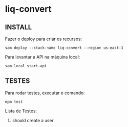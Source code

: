 # liq-convert

## INSTALL

Fazer o deploy para criar os recursos:

`
sam deploy --stack-name liq-convert --region us-east-1
`


Para levantar a API na máquina local:

`
sam local start-api
`



## TESTES

Para rodar testes, executar o comando:

`npm test`

Lista de Testes:
1. should create a user




